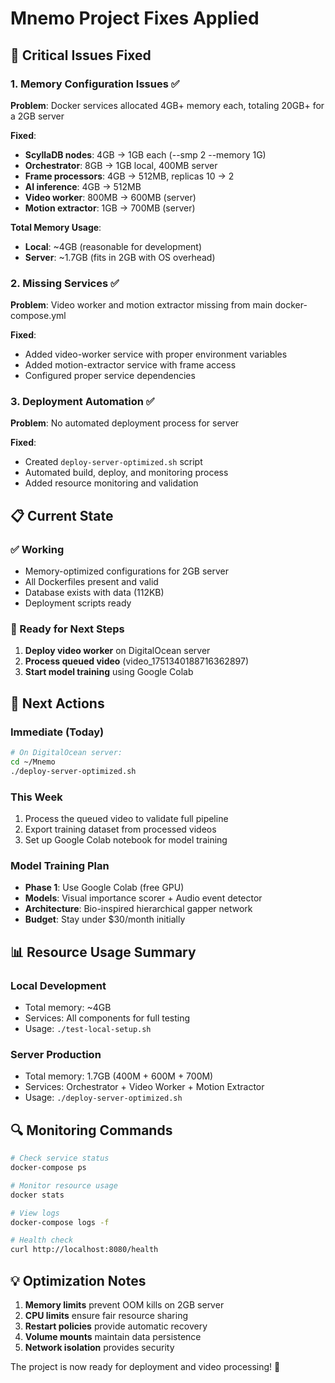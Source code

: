 # Mnemo Project Fixes Applied

## 🔧 Critical Issues Fixed

### 1. Memory Configuration Issues ✅
**Problem**: Docker services allocated 4GB+ memory each, totaling 20GB+ for a 2GB server

**Fixed**:
- **ScyllaDB nodes**: 4GB → 1GB each (--smp 2 --memory 1G)
- **Orchestrator**: 8GB → 1GB local, 400MB server
- **Frame processors**: 4GB → 512MB, replicas 10 → 2
- **AI inference**: 4GB → 512MB
- **Video worker**: 800MB → 600MB (server)
- **Motion extractor**: 1GB → 700MB (server)

**Total Memory Usage**:
- **Local**: ~4GB (reasonable for development)
- **Server**: ~1.7GB (fits in 2GB with OS overhead)

### 2. Missing Services ✅
**Problem**: Video worker and motion extractor missing from main docker-compose.yml

**Fixed**:
- Added video-worker service with proper environment variables
- Added motion-extractor service with frame access
- Configured proper service dependencies

### 3. Deployment Automation ✅
**Problem**: No automated deployment process for server

**Fixed**:
- Created `deploy-server-optimized.sh` script
- Automated build, deploy, and monitoring process
- Added resource monitoring and validation

## 📋 Current State

### ✅ Working
- Memory-optimized configurations for 2GB server
- All Dockerfiles present and valid
- Database exists with data (112KB)
- Deployment scripts ready

### 🎯 Ready for Next Steps
1. **Deploy video worker** on DigitalOcean server
2. **Process queued video** (video_1751340188716362897)
3. **Start model training** using Google Colab

## 🚀 Next Actions

### Immediate (Today)
```bash
# On DigitalOcean server:
cd ~/Mnemo
./deploy-server-optimized.sh
```

### This Week
1. Process the queued video to validate full pipeline
2. Export training dataset from processed videos
3. Set up Google Colab notebook for model training

### Model Training Plan
- **Phase 1**: Use Google Colab (free GPU)
- **Models**: Visual importance scorer + Audio event detector
- **Architecture**: Bio-inspired hierarchical gapper network
- **Budget**: Stay under $30/month initially

## 📊 Resource Usage Summary

### Local Development
- Total memory: ~4GB
- Services: All components for full testing
- Usage: `./test-local-setup.sh`

### Server Production
- Total memory: 1.7GB (400M + 600M + 700M)
- Services: Orchestrator + Video Worker + Motion Extractor
- Usage: `./deploy-server-optimized.sh`

## 🔍 Monitoring Commands

```bash
# Check service status
docker-compose ps

# Monitor resource usage
docker stats

# View logs
docker-compose logs -f

# Health check
curl http://localhost:8080/health
```

## 💡 Optimization Notes

1. **Memory limits** prevent OOM kills on 2GB server
2. **CPU limits** ensure fair resource sharing
3. **Restart policies** provide automatic recovery
4. **Volume mounts** maintain data persistence
5. **Network isolation** provides security

The project is now ready for deployment and video processing! 🎉
